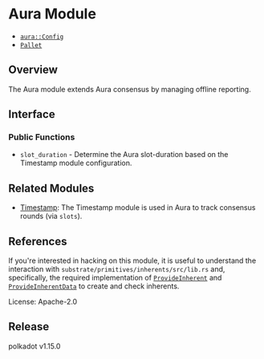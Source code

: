 # Aura Module

- [`aura::Config`](https://docs.rs/pallet-aura/latest/pallet_aura/pallet/trait.Config.html)
- [`Pallet`](https://docs.rs/pallet-aura/latest/pallet_aura/pallet/struct.Pallet.html)

## Overview

The Aura module extends Aura consensus by managing offline reporting.

## Interface

### Public Functions

- `slot_duration` - Determine the Aura slot-duration based on the Timestamp module configuration.

## Related Modules

- [Timestamp](https://docs.rs/pallet-timestamp/latest/pallet_timestamp/): The Timestamp module is used in Aura to track
consensus rounds (via `slots`).

## References

If you're interested in hacking on this module, it is useful to understand the interaction with
`substrate/primitives/inherents/src/lib.rs` and, specifically, the required implementation of
[`ProvideInherent`](https://docs.rs/sp-inherents/latest/sp_inherents/trait.ProvideInherent.html) and
[`ProvideInherentData`](https://docs.rs/sp-inherents/latest/sp_inherents/trait.ProvideInherentData.html) to create and
check inherents.

License: Apache-2.0


## Release

polkadot v1.15.0
